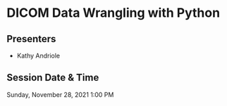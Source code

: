 # DICOM Data Wrangling with Python

## Presenters
- Kathy Andriole

## Session Date & Time
Sunday, November 28, 2021
1:00 PM